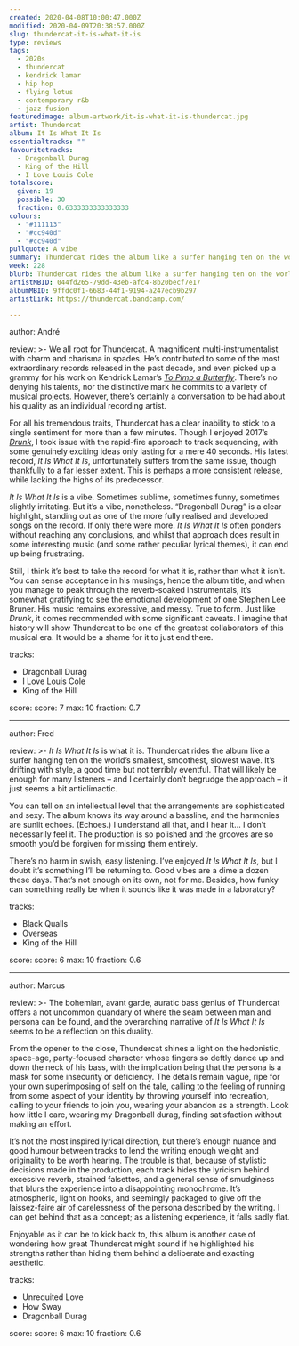 ```yaml
---
created: 2020-04-08T10:00:47.000Z
modified: 2020-04-09T20:38:57.000Z
slug: thundercat-it-is-what-it-is
type: reviews
tags:
  - 2020s
  - thundercat
  - kendrick lamar
  - hip hop
  - flying lotus
  - contemporary r&b
  - jazz fusion
featuredimage: album-artwork/it-is-what-it-is-thundercat.jpg
artist: Thundercat
album: It Is What It Is
essentialtracks: ""
favouritetracks:
  - Dragonball Durag
  - King of the Hill
  - I Love Louis Cole
totalscore:
  given: 19
  possible: 30
  fraction: 0.6333333333333333
colours:
  - "#111113"
  - "#cc940d"
  - "#cc940d"
pullquote: A vibe
summary: Thundercat rides the album like a surfer hanging ten on the world’s smallest, smoothest, slowest wave. It’s drifting with style, a good time but not terribly eventful.
week: 228
blurb: Thundercat rides the album like a surfer hanging ten on the world’s smallest, smoothest, slowest wave. It’s drifting with style, an uneventful good time.
artistMBID: 044fd265-79dd-43eb-afc4-8b20becf7e17
albumMBID: 9ffdc0f1-6683-44f1-9194-a247ecb9b297
artistLink: https://thundercat.bandcamp.com/

---
```


author: André

review: >-
  We all root for Thundercat. A magnificent multi-instrumentalist with charm and charisma in spades. He’s contributed to some of the most extraordinary records released in the past decade, and even picked up a grammy for his work on Kendrick Lamar’s [*To Pimp a Butterfly*](/reviews/kendrick-lamar-to-pimp-a-butterfly/). There’s no denying his talents, nor the distinctive mark he commits to a variety of musical projects. However, there’s certainly a conversation to be had about his quality as an individual recording artist.

  For all his tremendous traits, Thundercat has a clear inability to stick to a single sentiment for more than a few minutes. Though I enjoyed 2017’s [*Drunk*](/reviews/thundercat-drunk/), I took issue with the rapid-fire approach to track sequencing, with some genuinely exciting ideas only lasting for a mere 40 seconds. His latest record, *It Is What It Is*, unfortunately suffers from the same issue, though thankfully to a far lesser extent. This is perhaps a more consistent release, while lacking the highs of its predecessor.

  *It Is What It Is* is a vibe. Sometimes sublime, sometimes funny, sometimes slightly irritating. But it’s a vibe, nonetheless. “Dragonball Durag” is a clear highlight, standing out as one of the more fully realised and developed songs on the record. If only there were more. *It Is What It Is* often ponders without reaching any conclusions, and whilst that approach does result in some interesting music (and some rather peculiar lyrical themes), it can end up being frustrating.

  Still, I think it’s best to take the record for what it is, rather than what it isn’t. You can sense acceptance in his musings, hence the album title, and when you manage to peak through the reverb-soaked instrumentals, it’s somewhat gratifying to see the emotional development of one Stephen Lee Bruner. His music remains expressive, and messy. True to form. Just like *Drunk*, it comes recommended with some significant caveats. I imagine that history will show Thundercat to be one of the greatest collaborators of this musical era. It would be a shame for it to just end there.

tracks:
  - Dragonball Durag
  - ­­I Love Louis Cole
  - ­­King of the Hill

score:
  score: 7
  max: 10
  fraction: 0.7

---
author: Fred

review: >-
  *It Is What It Is* is what it is. Thundercat rides the album like a surfer hanging ten on the world’s smallest, smoothest, slowest wave. It’s drifting with style, a good time but not terribly eventful. That will likely be enough for many listeners – and I certainly don’t begrudge the approach – it just seems a bit anticlimactic.

  You can tell on an intellectual level that the arrangements are sophisticated and sexy. The album knows its way around a bassline, and the harmonies are sunlit echoes. (Echoes.) I understand all that, and I hear it… I don’t necessarily feel it. The production is so polished and the grooves are so smooth you’d be forgiven for missing them entirely.

  There’s no harm in swish, easy listening. I’ve enjoyed *It Is What It Is*, but I doubt it’s something I’ll be returning to. Good vibes are a dime a dozen these days. That’s not enough on its own, not for me. Besides, how funky can something really be when it sounds like it was made in a laboratory?

tracks:
  - Black Qualls
  - ­­Overseas
  - ­­King of the Hill

score:
  score: 6
  max: 10
  fraction: 0.6

---
author: Marcus

review: >-
  The bohemian, avant garde, auratic bass genius of Thundercat offers a not uncommon quandary of where the seam between man and persona can be found, and the overarching narrative of *It Is What It Is* seems to be a reflection on this duality. 
  
  From the opener to the close, Thundercat shines a light on the hedonistic, space-age, party-focused character whose fingers so deftly dance up and down the neck of his bass, with the implication being that the persona is a mask for some insecurity or deficiency. The details remain vague, ripe for your own superimposing of self on the tale, calling to the feeling of running from some aspect of your identity by throwing yourself into recreation, calling to your friends to join you, wearing your abandon as a strength. Look how little I care, wearing my Dragonball durag, finding satisfaction without making an effort.

  It’s not the most inspired lyrical direction, but there’s enough nuance and good humour between tracks to lend the writing enough weight and originality to be worth hearing. The trouble is that, because of stylistic decisions made in the production, each track hides the lyricism behind excessive reverb, strained falsettos, and a general sense of smudginess that blurs the experience into a disappointing monochrome. It’s atmospheric, light on hooks, and seemingly packaged to give off the laissez-faire air of carelessness of the persona described by the writing. I can get behind that as a concept; as a listening experience, it falls sadly flat. 
  
  Enjoyable as it can be to kick back to, this album is another case of wondering how great Thundercat might sound if he highlighted his strengths rather than hiding them behind a deliberate and exacting aesthetic.

tracks:
  - Unrequited Love
  - ­­How Sway
  - ­­Dragonball Durag

score:
  score: 6
  max: 10
  fraction: 0.6
